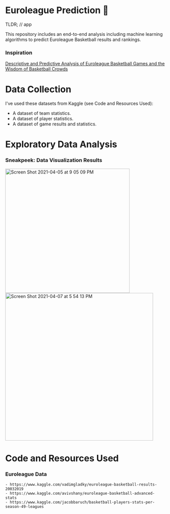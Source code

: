 # Euroleague Prediction 🏀

TLDR; // app

This repository includes an end-to-end analysis including machine learning algorithms to predict Euroleague Basketball results and rankings.

### Inspiration
[Descriptive and Predictive Analysis of Euroleague Basketball Games and the Wisdom of Basketball Crowds](https://paperswithcode.com/paper/descriptive-and-predictive-analysis-of)

# Data Collection

I've used these datasets from Kaggle (see Code and Resources Used): 

- A dataset of team statistics.
- A dataset of player statistics.
- A dataset of game results and statistics.

# Exploratory Data Analysis

### Sneakpeek: Data Visualization Results
<img width="393" alt="Screen Shot 2021-04-05 at 9 05 09 PM" src="https://user-images.githubusercontent.com/66208179/113612074-0760b980-9658-11eb-9c2c-3eb0d0028da9.png">

<img width="467" alt="Screen Shot 2021-04-07 at 5 54 13 PM" src="https://user-images.githubusercontent.com/66208179/113887719-69413080-97ca-11eb-98a9-935573d4fba6.png">

# Code and Resources Used

### Euroleague Data
```
- https://www.kaggle.com/vadimgladky/euroleague-basketball-results-20032019
- https://www.kaggle.com/avivshany/euroleague-basketball-advanced-stats
- https://www.kaggle.com/jacobbaruch/basketball-players-stats-per-season-49-leagues
```

